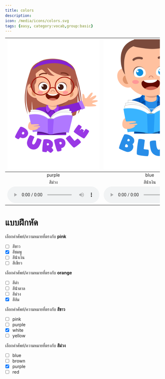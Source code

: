 ```yaml
---
title: colors
description: 
icon: /media/icons/colors.svg
tags: {easy, category:vocab,group:basic}
---
```


<div class="carrousel">


|![](/media/img/colors/purple.svg)|![](/media/img/colors/blue.svg)|![](/media/img/colors/green.svg)|![](/media/img/colors/white.svg)|![](/media/img/colors/pink.svg)|![](/media/img/colors/red.svg)|![](/media/img/colors/orange.svg)|![](/media/img/colors/brown.svg)|![](/media/img/colors/yellow.svg)|![](/media/img/colors/black.svg)|
| :----: | :----: | :----: | :----: | :----: | :----: | :----: | :----: | :----: | :----: |
|purple|blue|green|white|pink|red|orange|brown|yellow|black|
|สีม่วง|สีน้ําเงิน|สีเขียว|สีขาว|สีชมพู|สีแดง|สีส้ม|สีน้ําตาล|สีเหลือง|สีดํา|
|![](/media/audio/purple.mp3)|![](/media/audio/blue.mp3)|![](/media/audio/green.mp3)|![](/media/audio/white.mp3)|![](/media/audio/pink.mp3)|![](/media/audio/red.mp3)|![](/media/audio/orange.mp3)|![](/media/audio/brown.mp3)|![](/media/audio/yellow.mp3)|![](/media/audio/black.mp3)|

</div>



# แบบฝึกหัด


 เลือกคำศัพท์/ความหมายที่ตรงกับ **pink**
 - [ ] สีขาว
 - [x] สีชมพู
 - [ ] สีน้ําเงิน
 - [ ] สีเขียว

 เลือกคำศัพท์/ความหมายที่ตรงกับ **orange**
 - [ ] สีดํา
 - [ ] สีน้ําตาล
 - [ ] สีม่วง
 - [x] สีส้ม

 เลือกคำศัพท์/ความหมายที่ตรงกับ **สีขาว**
 - [ ] pink
 - [ ] purple
 - [x] white
 - [ ] yellow

 เลือกคำศัพท์/ความหมายที่ตรงกับ **สีม่วง**
 - [ ] blue
 - [ ] brown
 - [x] purple
 - [ ] red
